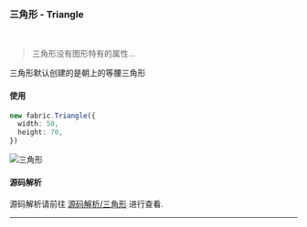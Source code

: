 ### 三角形 - Triangle
<br/>

> 三角形没有图形特有的属性...

三角形默认创建的是朝上的等腰三角形

#### 使用

```typescript
new fabric.Triangle({
  width: 50,
  height: 70,
})
```

<Image src="https://s2.loli.net/2022/11/30/r63nBQydPutb4GF.png" title="三角形"></Image>

#### 源码解析

源码解析请前往 [源码解析/三角形](../source/triangle.md) 进行查看.

---
